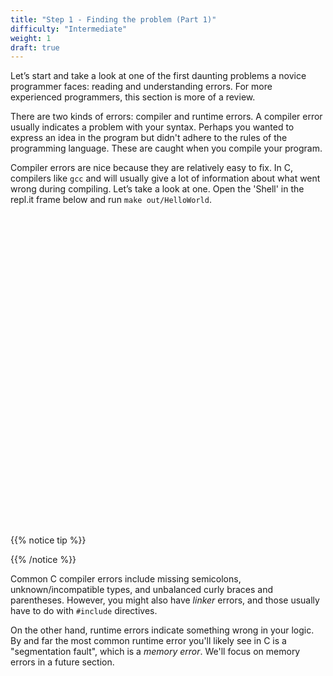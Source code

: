 ```yaml
---
title: "Step 1 - Finding the problem (Part 1)"
difficulty: "Intermediate"
weight: 1
draft: true
---
```


Let’s start and take a look at one of the first daunting problems a novice programmer faces: reading and understanding errors. For more experienced programmers, this section is more of a review. 

There are two kinds of errors: compiler and runtime errors. A compiler error usually indicates a problem with your syntax. Perhaps you wanted to express an idea in the program but didn't adhere to the rules of the programming language. These are caught when you compile your program.

Compiler errors are nice because they are relatively easy to fix. In C, compilers like `gcc` and will usually give a lot of information about what went wrong during compiling. Let’s take a look at one. Open the 'Shell' in the repl.it frame below and run `make out/HelloWorld`.

<iframe height="500px" width="100%" src="" scrolling="no" frameborder="no" allowtransparency="true" allowfullscreen="true" sandbox="allow-forms allow-pointer-lock allow-popups allow-same-origin allow-scripts allow-modals"></iframe>



{{% notice tip %}}


{{% /notice %}}


Common C compiler errors include missing semicolons, unknown/incompatible types, and unbalanced curly braces and parentheses. However, you might also have *linker* errors, and those usually have to do with `#include` directives.



On the other hand, runtime errors indicate something wrong in your logic. By and far the most common runtime error you'll likely see in C is a "segmentation fault", which is a *memory error*. We'll focus on memory errors in a future section.

